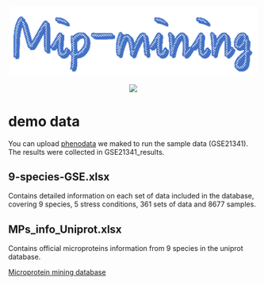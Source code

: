 <p align="center">
  <img src="https://raw.githubusercontent.com/GlancerZ/Mipmining/main/Figure/logo.png" width="500">
</p>

<p align="center">
  <img src="https://raw.githubusercontent.com/GlancerZ/Mipmining/main/Figure/workflow.png" width="800">
</p>

# demo data
You can upload [phenodata](https://raw.githubusercontent.com/GlancerZ/Mipmining/main/GSE21341_result/phenodata.csv) we maked to run the sample data (GSE21341).  
The results were collected in GSE21341_results.  

9-species-GSE.xlsx  
---
Contains detailed information on each set of data included in the database, covering 9 species, 5 stress conditions, 361 sets of data and 8677 samples.  

MPs_info_Uniprot.xlsx  
---
Contains official microproteins information from 9 species in the uniprot database.

[Microprotein mining database](https://weilab.sjtu.edu.cn/mipmining/)
